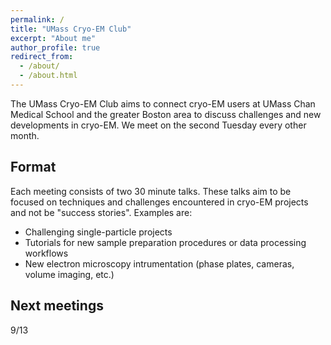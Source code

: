 ```yaml
---
permalink: /
title: "UMass Cryo-EM Club"
excerpt: "About me"
author_profile: true
redirect_from: 
  - /about/
  - /about.html
---
```


The UMass Cryo-EM Club aims to connect cryo-EM users at UMass Chan Medical School and the greater Boston area
to discuss challenges and new developments in cryo-EM. We meet on the second Tuesday every other month.

## Format

Each meeting consists of two 30 minute talks. These talks aim to be focused on techniques and challenges encountered in
cryo-EM projects and not be "success stories". Examples are:

- Challenging single-particle projects 
- Tutorials for new sample preparation procedures or data processing workflows
- New electron microscopy intrumentation (phase plates, cameras, volume imaging, etc.)

## Next meetings

9/13